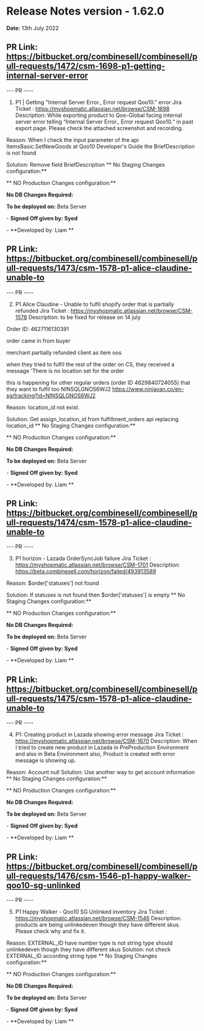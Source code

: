 # Release Notes version - 1.62.0

**Date:** 13th July 2022
## PR Link: https://bitbucket.org/combinesell/combinesell/pull-requests/1472/csm-1698-p1-getting-internal-server-error
--- PR ----

1. P1 | Getting "Internal Server Error., Error request Qoo10." error
Jira Ticket : https://myshopmatic.atlassian.net/browse/CSM-1698
Description: While exporting product to Qoo-Global facing internal server error telling “Internal Server Error., Error request Qoo10.“ in past export page. Please check the attached screenshot and recording.

Reason: When I check the input parameter of the api ItemsBasic.SetNewGoods at Qoo10 Developer's Guide  the BriefDescription is not found

Solution: Remove field BriefDescription
** No Staging Changes configuration:**

** NO Production Changes configuration:**

**No DB Changes Required:**

**To be deployed on:** Beta Server

\- **Signed Off given by: Syed**

\- **Developed by: Liam **

## PR Link: https://bitbucket.org/combinesell/combinesell/pull-requests/1473/csm-1578-p1-alice-claudine-unable-to
--- PR ----

2. P1 Alice Claudine - Unable to fulfil shopify order that is partially refunded
Jira Ticket : https://myshopmatic.atlassian.net/browse/CSM-1578
Description: to be fixed for release on 14 july

Order ID: 4627116130391

order came in from buyer

merchant partially refunded client as item oos

when they tried to fulfil the rest of the order on CS, they received a message 'There is no location set for the order

this is happening for other regular orders (order ID 4629840724055) that they want to fulfil too 
NINSQLGNOS6WJ2
https://www.ninjavan.co/en-sg/tracking?id=NINSQLGNOS6WJ2

Reason: location_id not exist.

Solution: Get assign_location_id from fulfillment_orders api replacing location_id
** No Staging Changes configuration:**

** NO Production Changes configuration:**

**No DB Changes Required:**

**To be deployed on:** Beta Server

\- **Signed Off given by: Syed**

\- **Developed by: Liam **

## PR Link: https://bitbucket.org/combinesell/combinesell/pull-requests/1474/csm-1578-p1-alice-claudine-unable-to
--- PR ----

3. P1 horizon - Lazada OrderSyncJob failure
Jira Ticket : https://myshopmatic.atlassian.net/browse/CSM-1701
Description: https://beta.combinesell.com/horizon/failed/493913589

Reason: $order['statuses'] not found

Solution: If statuses is not found then $order['statuses'] is empty
** No Staging Changes configuration:**

** NO Production Changes configuration:**

**No DB Changes Required:**

**To be deployed on:** Beta Server

\- **Signed Off given by: Syed**

\- **Developed by: Liam **

## PR Link: https://bitbucket.org/combinesell/combinesell/pull-requests/1475/csm-1578-p1-alice-claudine-unable-to
--- PR ----

4. P1: Creating product in Lazada showing error message
Jira Ticket : https://myshopmatic.atlassian.net/browse/CSM-1670
Description: When I tried to create new product in Lazada in PreProduction Environment and also in Beta Environment also, Product is created with error message is showing up.

Reason: Account null
Solution: Use another way to get account information
** No Staging Changes configuration:**

** NO Production Changes configuration:**

**No DB Changes Required:**

**To be deployed on:** Beta Server

\- **Signed Off given by: Syed**

\- **Developed by: Liam **

## PR Link: https://bitbucket.org/combinesell/combinesell/pull-requests/1476/csm-1546-p1-happy-walker-qoo10-sg-unlinked
--- PR ----

5. P1 Happy Walker - Qoo10 SG Unlinked inventory
Jira Ticket : https://myshopmatic.atlassian.net/browse/CSM-1546
Description: products are being unlinkedeven though they have different skus. Please check why and fix it. 

Reason: EXTERNAL_ID have number type is not string type should unlinkedeven though they have different skus
Solution: not check EXTERNAL_ID according string type
** No Staging Changes configuration:**

** NO Production Changes configuration:**

**No DB Changes Required:**

**To be deployed on:** Beta Server

\- **Signed Off given by: Syed**

\- **Developed by: Liam **